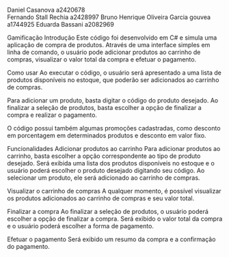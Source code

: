 Daniel Casanova                        a2420678  
Fernando Stall Rechia                  a2428997
Bruno Henrique Oliveira Garcia gouvea  a1744925
Eduarda Bassani                        a2082969

Gamificação
Introdução
Este código foi desenvolvido em C# e simula uma aplicação de compra de produtos. Através de uma interface simples em linha de comando, o usuário pode adicionar produtos ao carrinho de compras, visualizar o valor total da compra e efetuar o pagamento.

Como usar
Ao executar o código, o usuário será apresentado a uma lista de produtos disponíveis no estoque, que poderão ser adicionados ao carrinho de compras.

Para adicionar um produto, basta digitar o código do produto desejado. Ao finalizar a seleção de produtos, basta escolher a opção de finalizar a compra e realizar o pagamento.

O código possui também algumas promoções cadastradas, como desconto em porcentagem em determinados produtos e desconto em valor fixo.

Funcionalidades
Adicionar produtos ao carrinho
Para adicionar produtos ao carrinho, basta escolher a opção correspondente ao tipo de produto desejado. Será exibida uma lista dos produtos disponíveis no estoque e o usuário poderá escolher o produto desejado digitando seu código. Ao selecionar um produto, ele será adicionado ao carrinho de compras.

Visualizar o carrinho de compras
A qualquer momento, é possível visualizar os produtos adicionados ao carrinho de compras e seu valor total.

Finalizar a compra
Ao finalizar a seleção de produtos, o usuário poderá escolher a opção de finalizar a compra. Será exibido o valor total da compra e o usuário poderá escolher a forma de pagamento.

Efetuar o pagamento
Será exibido um resumo da compra e a confirmação do pagamento.

